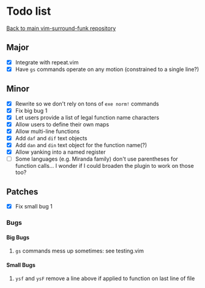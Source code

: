 # Todo list

[Back to main vim-surround-funk repository](https://github.com/Matt-A-Bennett/vim-surround-funk)

## Major
- [x] Integrate with repeat.vim
- [x] Have `gs` commands operate on any motion (constrained to a single line?)

## Minor
- [x] Rewrite so we don't rely on tons of `exe norm!` commands
- [x] Fix big bug 1
- [x] Let users provide a list of legal function name characters
- [x] Allow users to define their own maps
- [x] Allow multi-line functions
- [x] Add `daf` and `dif` text objects
- [x] Add `dan` and `din` text object for the function name(?)
- [x] Allow yanking into a named register
- [ ] Some languages (e.g. Miranda family) don't use parentheses for function
      calls... I wonder if I could broaden the plugin to work on those too?

## Patches
- [x] Fix small bug 1

### Bugs
#### Big Bugs
1. `gs` commands mess up sometimes: see testing.vim

#### Small Bugs
1. `ysf` and `ysF` remove a line above if applied to function on last line of
   file 

